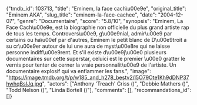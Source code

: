 {"tmdb_id": 103713, "title": "Eminem, la face cach\u00e9e", "original_title": "Eminem AKA", "slug_title": "eminem-la-face-cachee", "date": "2004-12-07", "genre": "Documentaire", "score": "5.8/10", "synopsis": "Eminem, La Face Cach\u00e9e, est la biographie non officielle du plus grand artiste rap de tous les temps. Controvers\u00e9, g\u00e9nial, admir\u00e9 par certains ou ha\u00ef par d'autres, Eminem le petit blanc de D\u00e9troit a su cr\u00e9er autour de lui une aura de myst\u00e8re qui ne laisse personne indiff\u00e9rent. Et s'il existe d\u00e9j\u00e0 plusieurs documentaires sur cette superstar, celuici est le premier \u00e0 gratter le vernis pour tenter de cerner la vraie personnalit\u00e9 de l'artiste. Un documentaire explosif qui va enflammer les fans.", "image": "https://image.tmdb.org/t/p/w185_and_h278_bestv2/l5O79Ote1Kh9dDNP37hwhqBsIJq.jpg", "actors": ["Anthony 'Treach' Criss ()", "Debbie Mathers ()", "Todd Nelson ()", "Linda Bortell ()"], "comments": [], "recommandations_id": []}